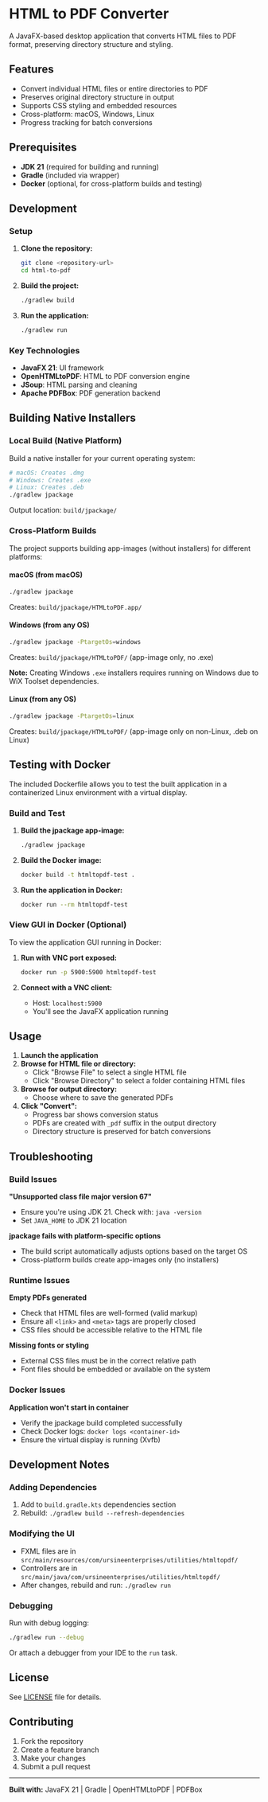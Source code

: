 # HTML to PDF Converter

A JavaFX-based desktop application that converts HTML files to PDF format, preserving directory structure and styling.

## Features

- Convert individual HTML files or entire directories to PDF
- Preserves original directory structure in output
- Supports CSS styling and embedded resources
- Cross-platform: macOS, Windows, Linux
- Progress tracking for batch conversions

## Prerequisites

- **JDK 21** (required for building and running)
- **Gradle** (included via wrapper)
- **Docker** (optional, for cross-platform builds and testing)

## Development

### Setup

1. **Clone the repository:**
   ```bash
   git clone <repository-url>
   cd html-to-pdf
   ```

2. **Build the project:**
   ```bash
   ./gradlew build
   ```

3. **Run the application:**
   ```bash
   ./gradlew run
   ```

### Key Technologies

- **JavaFX 21**: UI framework
- **OpenHTMLtoPDF**: HTML to PDF conversion engine
- **JSoup**: HTML parsing and cleaning
- **Apache PDFBox**: PDF generation backend

## Building Native Installers

### Local Build (Native Platform)

Build a native installer for your current operating system:

```bash
# macOS: Creates .dmg
# Windows: Creates .exe
# Linux: Creates .deb
./gradlew jpackage
```

Output location: `build/jpackage/`

### Cross-Platform Builds

The project supports building app-images (without installers) for different platforms:

#### macOS (from macOS)
```bash
./gradlew jpackage
```
Creates: `build/jpackage/HTMLtoPDF.app/`

#### Windows (from any OS)
```bash
./gradlew jpackage -PtargetOs=windows
```
Creates: `build/jpackage/HTMLtoPDF/` (app-image only, no .exe)

**Note:** Creating Windows `.exe` installers requires running on Windows due to WiX Toolset dependencies.

#### Linux (from any OS)
```bash
./gradlew jpackage -PtargetOs=linux
```
Creates: `build/jpackage/HTMLtoPDF/` (app-image only on non-Linux, .deb on Linux)

## Testing with Docker

The included Dockerfile allows you to test the built application in a containerized Linux environment with a virtual display.

### Build and Test

1. **Build the jpackage app-image:**
   ```bash
   ./gradlew jpackage
   ```

2. **Build the Docker image:**
   ```bash
   docker build -t htmltopdf-test .
   ```

3. **Run the application in Docker:**
   ```bash
   docker run --rm htmltopdf-test
   ```

### View GUI in Docker (Optional)

To view the application GUI running in Docker:

1. **Run with VNC port exposed:**
   ```bash
   docker run -p 5900:5900 htmltopdf-test
   ```

2. **Connect with a VNC client:**
   - Host: `localhost:5900`
   - You'll see the JavaFX application running

## Usage

1. **Launch the application**
2. **Browse for HTML file or directory:**
   - Click "Browse File" to select a single HTML file
   - Click "Browse Directory" to select a folder containing HTML files
3. **Browse for output directory:**
   - Choose where to save the generated PDFs
4. **Click "Convert":**
   - Progress bar shows conversion status
   - PDFs are created with `_pdf` suffix in the output directory
   - Directory structure is preserved for batch conversions

## Troubleshooting

### Build Issues

**"Unsupported class file major version 67"**
- Ensure you're using JDK 21. Check with: `java -version`
- Set `JAVA_HOME` to JDK 21 location

**jpackage fails with platform-specific options**
- The build script automatically adjusts options based on the target OS
- Cross-platform builds create app-images only (no installers)

### Runtime Issues

**Empty PDFs generated**
- Check that HTML files are well-formed (valid markup)
- Ensure all `<link>` and `<meta>` tags are properly closed
- CSS files should be accessible relative to the HTML file

**Missing fonts or styling**
- External CSS files must be in the correct relative path
- Font files should be embedded or available on the system

### Docker Issues

**Application won't start in container**
- Verify the jpackage build completed successfully
- Check Docker logs: `docker logs <container-id>`
- Ensure the virtual display is running (Xvfb)

## Development Notes

### Adding Dependencies

1. Add to `build.gradle.kts` dependencies section
2. Rebuild: `./gradlew build --refresh-dependencies`

### Modifying the UI

- FXML files are in `src/main/resources/com/ursineenterprises/utilities/htmltopdf/`
- Controllers are in `src/main/java/com/ursineenterprises/utilities/htmltopdf/`
- After changes, rebuild and run: `./gradlew run`

### Debugging

Run with debug logging:
```bash
./gradlew run --debug
```

Or attach a debugger from your IDE to the `run` task.

## License

See [LICENSE](LICENSE) file for details.

## Contributing

1. Fork the repository
2. Create a feature branch
3. Make your changes
4. Submit a pull request

---

**Built with:** JavaFX 21 | Gradle | OpenHTMLtoPDF | PDFBox

